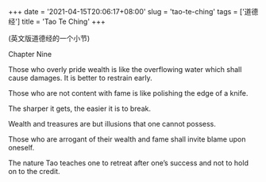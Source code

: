 +++
date = '2021-04-15T20:06:17+08:00'
slug = 'tao-te-ching'
tags = ['道德经']
title = 'Tao Te Ching'
+++

(英文版道德经的一个小节)

Chapter Nine

Those who overly pride wealth is like the overflowing water which shall cause damages. It is better to restrain early.

Those who are not content with fame is like polishing the edge of a knife.

The sharper it gets, the easier it is to break.

Wealth and treasures are but illusions that one cannot possess.

Those who are arrogant of their wealth and fame shall invite blame upon oneself.

The nature Tao teaches one to retreat after one’s success and not to hold on to the credit.
